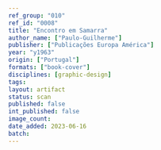 ```yaml
---
ref_group: "010"
ref_id: "0008"
title: "Encontro em Samarra"
author_name: ["Paulo-Guilherme"]
publisher: ["Publicações Europa América"]
year: "y1963"
origin: ["Portugal"]
formats: ["book-cover"]
disciplines: [graphic-design]
tags:
layout: artifact
status: scan
published: false
int_published: false
image_count:
date_added: 2023-06-16
batch:
---
```

